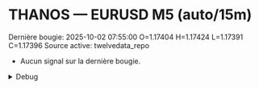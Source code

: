# THANOS — EURUSD M5 (auto/15m)
Dernière bougie: 2025-10-02 07:55:00  O=1.17404  H=1.17424  L=1.17391  C=1.17396
Source active: twelvedata_repo

- Aucun signal sur la dernière bougie.

<details><summary>Debug</summary>

- TD_API_KEY manquant.

</details>